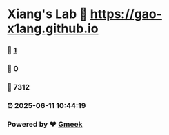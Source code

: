 # Xiang's Lab :link: https://gao-x1ang.github.io 
### :page_facing_up: [1](https://gao-x1ang.github.io/tag.html) 
### :speech_balloon: 0 
### :hibiscus: 7312 
### :alarm_clock: 2025-06-11 10:44:19 
### Powered by :heart: [Gmeek](https://github.com/Meekdai/Gmeek)
